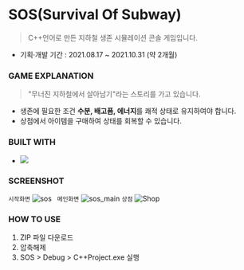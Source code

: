 # SOS(Survival Of Subway)

> C++언어로 만든 지하철 생존 시뮬레이션 콘솔 게임입니다.

* 기획·개발 기간 : 2021.08.17 ~ 2021.10.31 (약 2개월)

### GAME EXPLANATION

> "무너진 지하철에서 살아남기"라는 스토리를 가고 있습니다.

* 생존에 필요한 조건 <b>수분, 배고픔, 에너지</b>를 쾌적 상태로 유지하여야 합니다.
* 상점에서 아이템을 구매하여 상태를 회복할 수 있습니다.

### BUILT WITH

* <img src="https://img.shields.io/badge/C++-00599C?style=flat-square&logo=C%2B%2B&logoColor=white"/></a>

### SCREENSHOT
``` 시작화면 ```
![sos](https://user-images.githubusercontent.com/79081836/146772899-0fffe15c-1f74-48c3-8d21-20d66df7a9a8.PNG)
``` 메인화면```
![sos_main](https://user-images.githubusercontent.com/79081836/146773083-7b91f5f7-0f1f-479e-8ed9-8fb57146b6b1.PNG)
``` 상점 ```
![Shop](https://user-images.githubusercontent.com/79081836/147649045-779b4a46-c747-4f56-90f1-45815264582c.PNG)


### HOW TO USE

1. ZIP 파일 다운로드
2. 압축해제
3. SOS > Debug > C++Project.exe 실행
